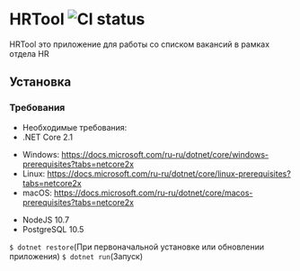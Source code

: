 # HRTool ![CI status](https://img.shields.io/badge/build-passing-brightgreen.svg)

HRTool это приложение для работы со списком вакансий в рамках отдела HR

## Установка

### Требования
* Необходимые требования: 
* .NET Core 2.1
- Windows: https://docs.microsoft.com/ru-ru/dotnet/core/windows-prerequisites?tabs=netcore2x
- Linux: https://docs.microsoft.com/ru-ru/dotnet/core/linux-prerequisites?tabs=netcore2x
- macOS: https://docs.microsoft.com/ru-ru/dotnet/core/macos-prerequisites?tabs=netcore2x
* NodeJS 10.7
* PostgreSQL 10.5

`$ dotnet restore`(При первоначальной установке или обновлении приложения)
`$ dotnet run`(Запуск)